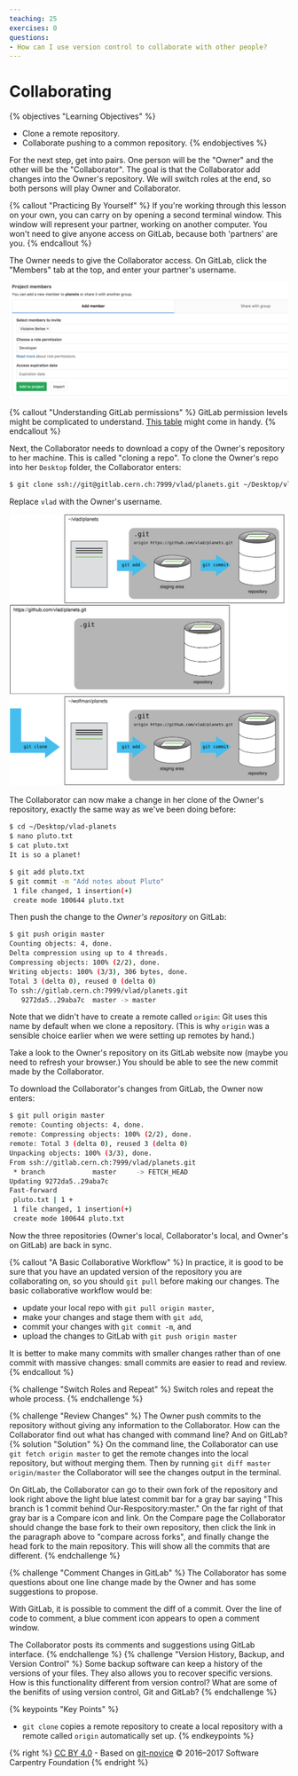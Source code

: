 ```yaml
---
teaching: 25
exercises: 0
questions:
- How can I use version control to collaborate with other people?
---
```

# Collaborating

{% objectives "Learning Objectives" %}
- Clone a remote repository.
- Collaborate pushing to a common repository.
{% endobjectives %}

For the next step, get into pairs.  One person will be the "Owner" and the other
will be the "Collaborator". The goal is that the Collaborator add changes into
the Owner's repository. We will switch roles at the end, so both persons will
play Owner and Collaborator.

{% callout "Practicing By Yourself" %}
If you're working through this lesson on your own, you can carry on by opening
a second terminal window.
This window will represent your partner, working on another computer. You
won't need to give anyone access on GitLab, because both 'partners' are you.
{% endcallout %}

The Owner needs to give the Collaborator access.  On GitLab, click the
"Members" tab at the top, and enter your partner's username.

![Adding Collaborators on GitLab](fig/gitlab-add-collaborators.png)

{% callout "Understanding GitLab permissions" %}
GitLab permission levels might be complicated to understand. [This
table](https://docs.gitlab.com/ee/user/permissions.html) might come in handy.
{% endcallout %}

Next, the Collaborator needs to download a copy of the Owner's repository to
her machine. This is called "cloning a repo". To clone the Owner's repo into
her `Desktop` folder, the Collaborator enters:

```bash
$ git clone ssh://git@gitlab.cern.ch:7999/vlad/planets.git ~/Desktop/vlad-planets
```

Replace `vlad` with the Owner's username.

![After Creating Clone of Repository](fig/github-collaboration.svg)

The Collaborator can now make a change in her clone of the Owner's repository,
exactly the same way as we've been doing before:

```bash
$ cd ~/Desktop/vlad-planets
$ nano pluto.txt
$ cat pluto.txt
It is so a planet!
```

```bash
$ git add pluto.txt
$ git commit -m "Add notes about Pluto"
 1 file changed, 1 insertion(+)
 create mode 100644 pluto.txt
```

Then push the change to the *Owner's repository* on GitLab:

```bash
$ git push origin master
Counting objects: 4, done.
Delta compression using up to 4 threads.
Compressing objects: 100% (2/2), done.
Writing objects: 100% (3/3), 306 bytes, done.
Total 3 (delta 0), reused 0 (delta 0)
To ssh://gitlab.cern.ch:7999/vlad/planets.git
   9272da5..29aba7c  master -> master
```

Note that we didn't have to create a remote called `origin`: Git uses this name
by default when we clone a repository.  (This is why `origin` was a sensible
choice earlier when we were setting up remotes by hand.)

Take a look to the Owner's repository on its GitLab website now (maybe you need
to refresh your browser.) You should be able to see the new commit made by the
Collaborator.

To download the Collaborator's changes from GitLab, the Owner now enters:

```bash
$ git pull origin master
remote: Counting objects: 4, done.
remote: Compressing objects: 100% (2/2), done.
remote: Total 3 (delta 0), reused 3 (delta 0)
Unpacking objects: 100% (3/3), done.
From ssh://gitlab.cern.ch:7999/vlad/planets.git
 * branch            master     -> FETCH_HEAD
Updating 9272da5..29aba7c
Fast-forward
 pluto.txt | 1 +
 1 file changed, 1 insertion(+)
 create mode 100644 pluto.txt
```

Now the three repositories (Owner's local, Collaborator's local, and Owner's on
GitLab) are back in sync.

{% callout "A Basic Collaborative Workflow" %}
In practice, it is good to be sure that you have an updated version of the
repository you are collaborating on, so you should `git pull` before making
our changes. The basic collaborative workflow would be:

* update your local repo with `git pull origin master`,
* make your changes and stage them with `git add`,
* commit your changes with `git commit -m`, and
* upload the changes to GitLab with `git push origin master`

It is better to make many commits with smaller changes rather than
of one commit with massive changes: small commits are easier to
read and review.
{% endcallout %}

{% challenge "Switch Roles and Repeat" %}
Switch roles and repeat the whole process.
{% endchallenge %}

{% challenge "Review Changes" %}
The Owner push commits to the repository without giving any information
to the Collaborator. How can the Collaborator find out what has changed with
command line? And on GitLab?
{% solution "Solution" %}
On the command line, the Collaborator can use ```git fetch origin master```
to get the remote changes into the local repository, but without merging
them. Then by running ```git diff master origin/master``` the Collaborator
will see the changes output in the terminal.

On GitLab, the Collaborator can go to their own fork of the repository and
look right above the light blue latest commit bar for a gray bar saying
"This branch is 1 commit behind Our-Respository:master." On the far right of
that gray bar is a Compare icon and link. On the Compare page the
Collaborator should change the base fork to their own repository, then click
the link in the paragraph above to "compare across forks", and finally
change the head fork to the main repository. This will show all the commits
that are different.
{% endchallenge %}

{% challenge "Comment Changes in GitLab" %}
The Collaborator has some questions about one line change made by the Owner and
has some suggestions to propose.

With GitLab, it is possible to comment the diff of a commit. Over the line of
code to comment, a blue comment icon appears to open a comment window.

The Collaborator posts its comments and suggestions using GitLab interface.
{% endchallenge %}
{% challenge "Version History, Backup, and Version Control" %}
Some backup software can keep a history of the versions of your files. They also
allows you to recover specific versions. How is this functionality different from version control?
What are some of the benifits of using version control, Git and GitLab?
{% endchallenge %}

{% keypoints "Key Points" %}
- `git clone` copies a remote repository to create a local repository with a remote called `origin` automatically set up.
{% endkeypoints %}

{% right %} [CC BY 4.0](https://creativecommons.org/licenses/by/4.0/legalcode) - Based on [git-novice](https://github.com/swcarpentry/git-novice) © 2016–2017 Software Carpentry Foundation {% endright %}
